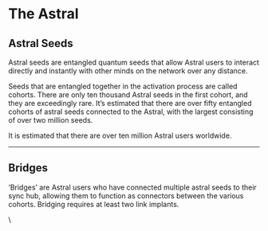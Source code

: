 # The Astral

## **Astral Seeds**

Astral seeds are entangled quantum seeds that allow Astral users to interact directly and instantly with other minds on the network over any distance.

Seeds that are entangled together in the activation process are called cohorts. There are only ten thousand Astral seeds in the first cohort, and they are exceedingly rare. It’s estimated that there are over fifty entangled cohorts of astral seeds connected to the Astral, with the largest consisting of over two million seeds.

It is estimated that there are over ten million Astral users worldwide.

***

## **Bridges**

‘Bridges’ are Astral users who have connected multiple astral seeds to their sync hub, allowing them to function as connectors between the various cohorts. Bridging requires at least two link implants.

\

